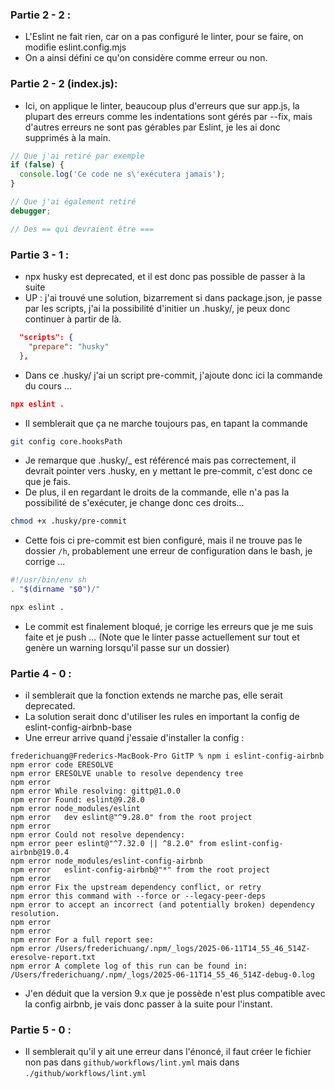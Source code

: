 ### Partie 2 - 2 : 
- L'Eslint ne fait rien, car on a pas configuré le linter, pour se faire, on modifie eslint.config.mjs
- On a ainsi défini ce qu'on considère comme erreur ou non.

### Partie 2 - 2 (index.js):
- Ici, on applique le linter, beaucoup plus d'erreurs que sur app.js, la plupart des erreurs comme les indentations sont gérés par --fix, mais d'autres erreurs ne sont pas gérables par Eslint, je les ai donc supprimés à la main.

```js
// Que j'ai retiré par exemple
if (false) {
  console.log('Ce code ne s\'exécutera jamais');
}

// Que j'ai également retiré
debugger;

// Des == qui devraient être ===
```

### Partie 3 - 1 : 
- npx husky est deprecated, et il est donc pas possible de passer à la suite
- UP : j'ai trouvé une solution, bizarrement si dans package.json, je passe par les scripts, j'ai la possibilité d'initier un .husky/, je peux donc continuer à partir de là.

```json
  "scripts": {
    "prepare": "husky"
  },
```

- Dans ce .husky/ j'ai un script pre-commit, j'ajoute donc ici la commande du cours ...

```json
npx eslint .
```

- Il semblerait que ça ne marche toujours pas, en tapant la commande 

```bash
git config core.hooksPath 
```

- Je remarque que .husky/_ est référencé mais pas correctement, il devrait pointer vers .husky, en y mettant le pre-commit, c'est donc ce que je fais. 
- De plus, il en regardant le droits de la commande, elle n'a pas la possibilité de s'exécuter, je change donc ces droits...

```bash
chmod +x .husky/pre-commit
```

- Cette fois ci pre-commit est bien configuré, mais il ne trouve pas le dossier `/h`, probablement une erreur de configuration dans le bash, je corrige ... 

```bash
#!/usr/bin/env sh
. "$(dirname "$0")/"

npx eslint .
```

- Le commit est finalement bloqué, je corrige les erreurs que je me suis faite et je push ... (Note que le linter passe actuellement sur tout et genère un warning lorsqu'il passe sur un dossier)

### Partie 4 - 0 :

- il semblerait que la fonction extends ne marche pas, elle serait deprecated. 
- La solution serait donc d'utiliser les rules en important la config de eslint-config-airbnb-base
- Une erreur arrive quand j'essaie d'installer la config : 

```batch
frederichuang@Frederics-MacBook-Pro GitTP % npm i eslint-config-airbnb             
npm error code ERESOLVE
npm error ERESOLVE unable to resolve dependency tree
npm error
npm error While resolving: gittp@1.0.0
npm error Found: eslint@9.28.0
npm error node_modules/eslint
npm error   dev eslint@"^9.28.0" from the root project
npm error
npm error Could not resolve dependency:
npm error peer eslint@"^7.32.0 || ^8.2.0" from eslint-config-airbnb@19.0.4
npm error node_modules/eslint-config-airbnb
npm error   eslint-config-airbnb@"*" from the root project
npm error
npm error Fix the upstream dependency conflict, or retry
npm error this command with --force or --legacy-peer-deps
npm error to accept an incorrect (and potentially broken) dependency resolution.
npm error
npm error
npm error For a full report see:
npm error /Users/frederichuang/.npm/_logs/2025-06-11T14_55_46_514Z-eresolve-report.txt
npm error A complete log of this run can be found in: /Users/frederichuang/.npm/_logs/2025-06-11T14_55_46_514Z-debug-0.log
```

- J'en déduit que la version 9.x que je possède n'est plus compatible avec la config airbnb, je vais donc passer à la suite pour l'instant.

### Partie 5 - 0 : 

- Il semblerait qu'il y ait une erreur dans l'énoncé, il faut créer le fichier non pas dans `github/workflows/lint.yml` mais dans `./github/workflows/lint.yml`

